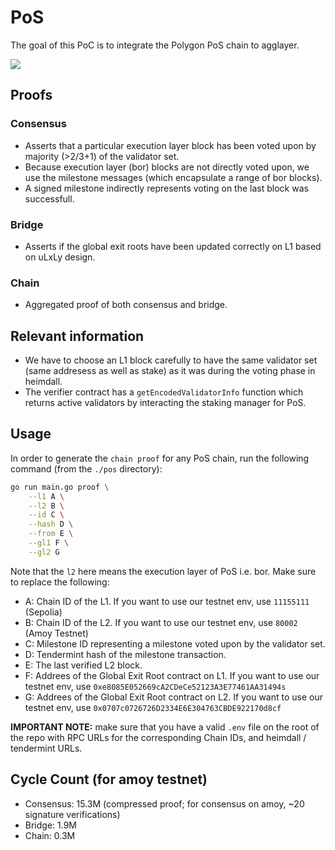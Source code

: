 # PoS

The goal of this PoC is to integrate the Polygon PoS chain to agglayer.

![](./proof.drawio.png)

## Proofs

### Consensus

- Asserts that a particular execution layer block has been voted upon by majority (>2/3+1) of the validator set.
- Because execution layer (bor) blocks are not directly voted upon, we use the milestone messages (which encapsulate a range of bor blocks).
- A signed milestone indirectly represents voting on the last block was successfull.

### Bridge

- Asserts if the global exit roots have been updated correctly on L1 based on uLxLy design.

### Chain

- Aggregated proof of both consensus and bridge.

## Relevant information

- We have to choose an L1 block carefully to have the same validator set (same addresess as well as stake) as it was during the voting phase in heimdall.
- The verifier contract has a `getEncodedValidatorInfo` function which returns active validators by interacting the staking manager for PoS.

## Usage

In order to generate the `chain proof` for any PoS chain, run the following command (from the `./pos` directory):

```bash
go run main.go proof \
    --l1 A \
    --l2 B \
    --id C \
    --hash D \
    --from E \
    --gl1 F \
    --gl2 G
```

Note that the `l2` here means the execution layer of PoS i.e. bor. Make sure to replace the following:

- A: Chain ID of the L1. If you want to use our testnet env, use `11155111` (Sepolia)
- B: Chain ID of the L2. If you want to use our testnet env, use `80002` (Amoy Testnet)
- C: Milestone ID representing a milestone voted upon by the validator set.
- D: Tendermint hash of the milestone transaction.
- E: The last verified L2 block.
- F: Addrees of the Global Exit Root contract on L1. If you want to use our testnet env, use `0xe8085E052669cA2CDeCe52123A3E77461AA31494s`
- G: Addrees of the Global Exit Root contract on L2. If you want to use our testnet env, use `0x0707c0726726D2334E6E304763CBDE922170d8cf`

**IMPORTANT NOTE:** make sure that you have a valid `.env` file on the root of the repo with RPC URLs for the corresponding Chain IDs, and heimdall / tendermint URLs.

## Cycle Count (for amoy testnet)
- Consensus: 15.3M (compressed proof; for consensus on amoy, ~20 signature verifications)
- Bridge: 1.9M
- Chain: 0.3M